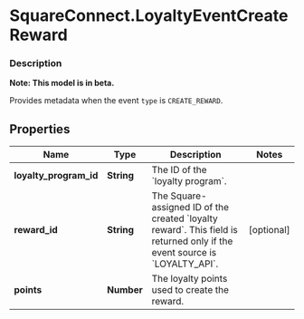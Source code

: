 # SquareConnect.LoyaltyEventCreateReward

### Description
**Note: This model is in beta.**

Provides metadata when the event `type` is `CREATE_REWARD`.

## Properties
Name | Type | Description | Notes
------------ | ------------- | ------------- | -------------
**loyalty_program_id** | **String** | The ID of the &#x60;loyalty program&#x60;. | 
**reward_id** | **String** | The Square-assigned ID of the created &#x60;loyalty reward&#x60;. This field is returned only if the event source is &#x60;LOYALTY_API&#x60;. | [optional] 
**points** | **Number** | The loyalty points used to create the reward. | 


